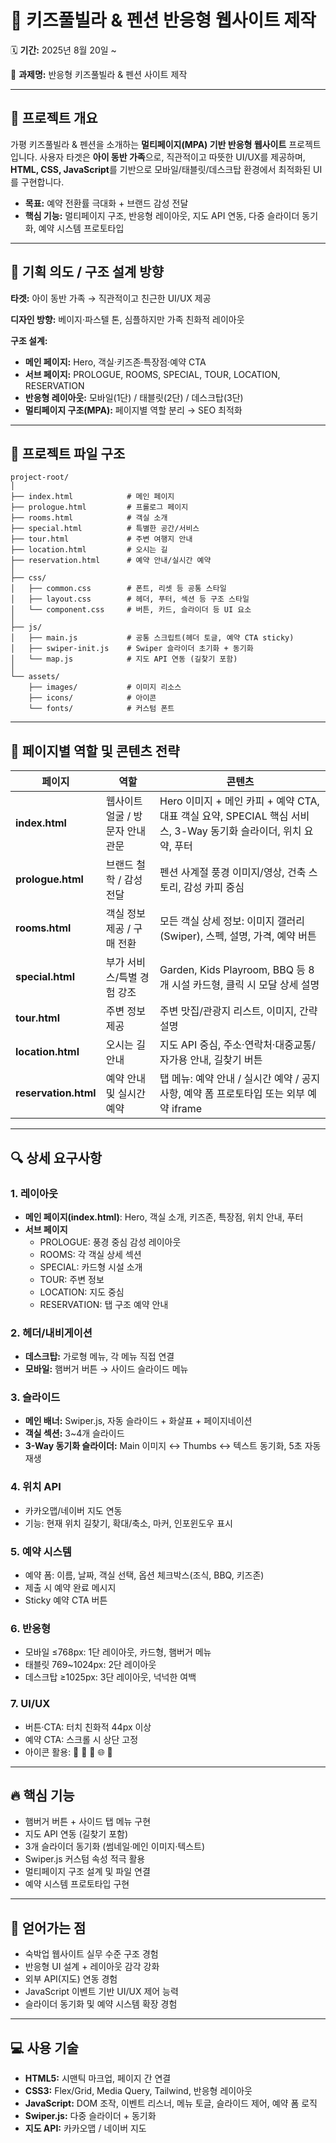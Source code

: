 # 🏡 키즈풀빌라 & 펜션 반응형 웹사이트 제작

🗓 **기간:** 2025년 8월 20일 \~

📝 **과제명:** 반응형 키즈풀빌라 & 펜션 사이트 제작

---

## 📌 프로젝트 개요

가평 키즈풀빌라 & 펜션을 소개하는 **멀티페이지(MPA) 기반 반응형 웹사이트** 프로젝트입니다. 사용자 타겟은 **아이 동반 가족**으로, 직관적이고 따뜻한 UI/UX를 제공하며, **HTML, CSS, JavaScript**를 기반으로 모바일/태블릿/데스크탑 환경에서 최적화된 UI를 구현합니다.

- **목표:** 예약 전환률 극대화 + 브랜드 감성 전달
- **핵심 기능:** 멀티페이지 구조, 반응형 레이아웃, 지도 API 연동, 다중 슬라이더 동기화, 예약 시스템 프로토타입

---

## 🧠 기획 의도 / 구조 설계 방향

**타겟:** 아이 동반 가족 → 직관적이고 친근한 UI/UX 제공

**디자인 방향:** 베이지·파스텔 톤, 심플하지만 가족 친화적 레이아웃

**구조 설계:**

- **메인 페이지:** Hero, 객실·키즈존·특장점·예약 CTA
- **서브 페이지:** PROLOGUE, ROOMS, SPECIAL, TOUR, LOCATION, RESERVATION
- **반응형 레이아웃:** 모바일(1단) / 태블릿(2단) / 데스크탑(3단)
- **멀티페이지 구조(MPA):** 페이지별 역할 분리 → SEO 최적화

---

## 📁 프로젝트 파일 구조

```
project-root/
│
├── index.html            # 메인 페이지
├── prologue.html         # 프롤로그 페이지
├── rooms.html            # 객실 소개
├── special.html          # 특별한 공간/서비스
├── tour.html             # 주변 여행지 안내
├── location.html         # 오시는 길
├── reservation.html      # 예약 안내/실시간 예약
│
├── css/
│   ├── common.css        # 폰트, 리셋 등 공통 스타일
│   ├── layout.css        # 헤더, 푸터, 섹션 등 구조 스타일
│   └── component.css     # 버튼, 카드, 슬라이더 등 UI 요소
│
├── js/
│   ├── main.js           # 공통 스크립트(헤더 토글, 예약 CTA sticky)
│   ├── swiper-init.js    # Swiper 슬라이더 초기화 + 동기화
│   └── map.js            # 지도 API 연동 (길찾기 포함)
│
└── assets/
    ├── images/           # 이미지 리소스
    ├── icons/            # 아이콘
    └── fonts/            # 커스텀 폰트
```

---

## 🔹 페이지별 역할 및 콘텐츠 전략

| 페이지               | 역할                             | 콘텐츠                                                                                                          |
| -------------------- | -------------------------------- | --------------------------------------------------------------------------------------------------------------- |
| **index.html**       | 웹사이트 얼굴 / 방문자 안내 관문 | Hero 이미지 + 메인 카피 + 예약 CTA, 대표 객실 요약, SPECIAL 핵심 서비스, 3-Way 동기화 슬라이더, 위치 요약, 푸터 |
| **prologue.html**    | 브랜드 철학 / 감성 전달          | 펜션 사계절 풍경 이미지/영상, 건축 스토리, 감성 카피 중심                                                       |
| **rooms.html**       | 객실 정보 제공 / 구매 전환       | 모든 객실 상세 정보: 이미지 갤러리(Swiper), 스펙, 설명, 가격, 예약 버튼                                         |
| **special.html**     | 부가 서비스/특별 경험 강조       | Garden, Kids Playroom, BBQ 등 8개 시설 카드형, 클릭 시 모달 상세 설명                                           |
| **tour.html**        | 주변 정보 제공                   | 주변 맛집/관광지 리스트, 이미지, 간략 설명                                                                      |
| **location.html**    | 오시는 길 안내                   | 지도 API 중심, 주소·연락처·대중교통/자가용 안내, 길찾기 버튼                                                    |
| **reservation.html** | 예약 안내 및 실시간 예약         | 탭 메뉴: 예약 안내 / 실시간 예약 / 공지사항, 예약 폼 프로토타입 또는 외부 예약 iframe                           |

---

## 🔍 상세 요구사항

### 1. 레이아웃

- **메인 페이지(index.html)**: Hero, 객실 소개, 키즈존, 특장점, 위치 안내, 푸터
- **서브 페이지**
   - PROLOGUE: 풍경 중심 감성 레이아웃
   - ROOMS: 각 객실 상세 섹션
   - SPECIAL: 카드형 시설 소개
   - TOUR: 주변 정보
   - LOCATION: 지도 중심
   - RESERVATION: 탭 구조 예약 안내

### 2. 헤더/내비게이션

- **데스크탑:** 가로형 메뉴, 각 메뉴 직접 연결
- **모바일:** 햄버거 버튼 → 사이드 슬라이드 메뉴

### 3. 슬라이드

- **메인 배너:** Swiper.js, 자동 슬라이드 + 화살표 + 페이지네이션
- **객실 섹션:** 3\~4개 슬라이드
- **3-Way 동기화 슬라이더:** Main 이미지 ↔ Thumbs ↔ 텍스트 동기화, 5초 자동 재생

### 4. 위치 API

- 카카오맵/네이버 지도 연동
- 기능: 현재 위치 길찾기, 확대/축소, 마커, 인포윈도우 표시

### 5. 예약 시스템

- 예약 폼: 이름, 날짜, 객실 선택, 옵션 체크박스(조식, BBQ, 키즈존)
- 제출 시 예약 완료 메시지
- Sticky 예약 CTA 버튼

### 6. 반응형

- 모바일 ≤768px: 1단 레이아웃, 카드형, 햄버거 메뉴
- 태블릿 769\~1024px: 2단 레이아웃
- 데스크탑 ≥1025px: 3단 레이아웃, 넉넉한 여백

### 7. UI/UX

- 버튼·CTA: 터치 친화적 44px 이상
- 예약 CTA: 스크롤 시 상단 고정
- 아이콘 활용: 🏡 👶 🍖 🌐 📸

---

## 🔥 핵심 기능

- 햄버거 버튼 + 사이드 탭 메뉴 구현
- 지도 API 연동 (길찾기 포함)
- 3개 슬라이더 동기화 (썸네일·메인 이미지·텍스트)
- Swiper.js 커스텀 속성 적극 활용
- 멀티페이지 구조 설계 및 파일 연결
- 예약 시스템 프로토타입 구현

---

## 🎯 얻어가는 점

- 숙박업 웹사이트 실무 수준 구조 경험
- 반응형 UI 설계 + 레이아웃 감각 강화
- 외부 API(지도) 연동 경험
- JavaScript 이벤트 기반 UI/UX 제어 능력
- 슬라이더 동기화 및 예약 시스템 확장 경험

---

## 💻 사용 기술

- **HTML5:** 시맨틱 마크업, 페이지 간 연결
- **CSS3:** Flex/Grid, Media Query, Tailwind, 반응형 레이아웃
- **JavaScript:** DOM 조작, 이벤트 리스너, 메뉴 토글, 슬라이드 제어, 예약 폼 로직
- **Swiper.js:** 다중 슬라이더 + 동기화
- **지도 API:** 카카오맵 / 네이버 지도
